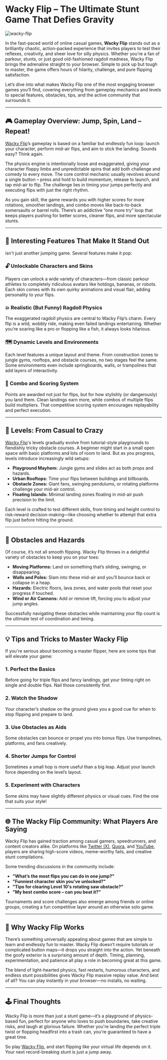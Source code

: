 # **Wacky Flip – The Ultimate Stunt Game That Defies Gravity**
![wacky-flip](https://github.com/user-attachments/assets/4d8236cf-fb9a-431d-8186-4d9de8001e18)

In the fast-paced world of online casual games, **Wacky Flip** stands out as a brilliantly chaotic, action-packed experience that invites players to test their reflexes, creativity, and sheer love for silly physics. Whether you're a fan of parkour, stunts, or just good old-fashioned ragdoll madness, Wacky Flip brings the adrenaline straight to your browser. Simple to pick up but tough to master, the game offers hours of hilarity, challenge, and pure flipping satisfaction.

Let’s dive into what makes Wacky Flip one of the most engaging browser games you’ll find, covering everything from gameplay mechanics and levels to special features, obstacles, tips, and the active community that surrounds it.

---

## 🎮 **Gameplay Overview: Jump, Spin, Land – Repeat!**

[Wacky Flip](https://wackyflip.com/)’s gameplay is based on a familiar but endlessly fun loop: launch your character, perform mid-air flips, and aim to stick the landing. Sounds easy? Think again.

The physics engine is intentionally loose and exaggerated, giving your character floppy limbs and unpredictable spins that add both challenge and comedy to every move. The core control mechanic usually revolves around a single button – press and hold to build momentum, release to launch, and tap mid-air to flip. The challenge lies in timing your jumps perfectly and executing flips with just the right rhythm.

As you gain skill, the game rewards you with higher scores for more rotations, smoother landings, and combo moves like back-to-back somersaults or barrel rolls. There’s an addictive “one more try” loop that keeps players pushing for better scores, cleaner flips, and more spectacular stunts.

---

## 🌟 **Interesting Features That Make It Stand Out**

 isn't just another jumping game. Several features make it pop:

### 🔓 **Unlockable Characters and Skins**

Players can unlock a wide variety of characters—from classic parkour athletes to completely ridiculous avatars like hotdogs, bananas, or robots. Each skin comes with its own quirky animations and visual flair, adding personality to your flips.

### 💥 **Realistic (But Funny) Ragdoll Physics**

The exaggerated ragdoll physics are central to Wacky Flip’s charm. Every flip is a wild, wobbly ride, making even failed landings entertaining. Whether you’re soaring like a pro or flopping like a fish, it always looks hilarious.

### 🗺️ **Dynamic Levels and Environments**

Each level features a unique layout and theme. From construction zones to jungle gyms, rooftops, and obstacle courses, no two stages feel the same. Some environments even include springboards, walls, or trampolines that add layers of interactivity.

### 🚀 **Combo and Scoring System**

Points are awarded not just for flips, but for how stylishly (or dangerously) you land them. Clean landings earn more, while combos of multiple flips build multipliers. That competitive scoring system encourages replayability and perfect execution.

---

## 🧗 **Levels: From Casual to Crazy**

[Wacky Flip](https://wackyflip.com/)'s levels gradually evolve from tutorial-style playgrounds to fiendishly tricky obstacle courses. A beginner might start in a small open space with basic platforms and lots of room to land. But as you progress, levels introduce increasingly wild setups:

* **Playground Mayhem:** Jungle gyms and slides act as both props and hazards.
* **Urban Rooftops:** Time your flips between buildings and billboards.
* **Obstacle Zones:** Giant fans, swinging pendulums, or rotating platforms challenge your mid-air control.
* **Floating Islands:** Minimal landing zones floating in mid-air push precision to the limit.

Each level is crafted to test different skills, from timing and height control to risk-reward decision-making—like choosing whether to attempt that extra flip just before hitting the ground.

---

## 🚧 **Obstacles and Hazards**

Of course, it’s not all smooth flipping. Wacky Flip throws in a delightful variety of obstacles to keep you on your toes:

* **Moving Platforms:** Land on something that’s sliding, swinging, or disappearing.
* **Walls and Poles:** Slam into these mid-air and you’ll bounce back or collapse in a heap.
* **Hazards:** Electric floors, lava zones, and water pools that reset your progress if touched.
* **Wind or Air Cannons:** Add or remove lift, forcing you to adjust your jump angles.

Successfully navigating these obstacles while maintaining your flip count is the ultimate test of coordination and timing.

---

## 💡 **Tips and Tricks to Master Wacky Flip**

If you're serious about becoming a master flipper, here are some tips that will elevate your game:

### 1. **Perfect the Basics**

Before going for triple flips and fancy landings, get your timing right on single and double flips. Nail those consistently first.

### 2. **Watch the Shadow**

Your character’s shadow on the ground gives you a good cue for when to stop flipping and prepare to land.

### 3. **Use Obstacles as Aids**

Some obstacles can bounce or propel you into bonus flips. Use trampolines, platforms, and fans creatively.

### 4. **Shorter Jumps for Control**

Sometimes a small hop is more useful than a big leap. Adjust your launch force depending on the level’s layout.

### 5. **Experiment with Characters**

Some skins may have slightly different physics or visual cues. Find the one that suits your style!

---

## 🌐 **The Wacky Flip Community: What Players Are Saying**

Wacky Flip has gained traction among casual gamers, speedrunners, and content creators alike. On platforms like [Twitter (X)](https://x.com/wackyflipgame), [Quora](https://fr.quora.com/profile/Wacky-Flip), and [YouTube](https://www.youtube.com/@wackyflip), players are sharing high-score videos, meme-worthy fails, and creative stunt compilations.

Some trending discussions in the community include:

* **"What’s the most flips you can do in one jump?"**
* **"Funniest character skin you've unlocked?"**
* **"Tips for clearing Level 10's rotating saw obstacle?"**
* **"My best combo score – can you beat it?"**

Tournaments and score challenges also emerge among friends or online groups, creating a fun competitive layer around an otherwise solo game.

---

## 🧩 **Why Wacky Flip Works**

There’s something universally appealing about games that are simple to learn and endlessly fun to master. Wacky Flip doesn’t require tutorials or complicated button maps—it drops you straight into the action. Yet beneath the goofy exterior is a surprising amount of depth. Timing, planning, experimentation, and patience all play a role in becoming great at this game.

The blend of light-hearted physics, fast restarts, humorous characters, and endless stunt possibilities gives Wacky Flip massive replay value. And best of all? You can play instantly in your browser—no installs, no waiting.

---

## 🕹️ **Final Thoughts**

Wacky Flip is more than just a stunt game—it’s a playground of physics-based fun, perfect for anyone who loves to push boundaries, take creative risks, and laugh at glorious failure. Whether you're landing the perfect triple twist or flopping headfirst into a trash can, you're guaranteed to have a great time.

So play [Wacky Flip](https://wackyflip.com), and start flipping like your virtual life depends on it. Your next record-breaking stunt is just a jump away.
